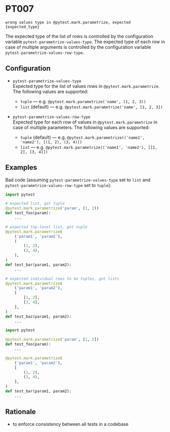 # PT007

`wrong values type in @pytest.mark.parametrize, expected {expected_type}`

The expected type of the list of rows is controlled by the configuration
variable `pytest-parametrize-values-type`. The expected type of each row in
case of multiple arguments is controlled by the configuration variable
`pytest-parametrize-values-row-type`.

## Configuration

* `pytest-parametrize-values-type`  
Expected type for the list of values rows in `@pytest.mark.parametrize`.
The following values are supported:
  * `tuple` &mdash; e.g. `@pytest.mark.parametrize('name', (1, 2, 3))`
  * `list` (default) &mdash; e.g. `@pytest.mark.parametrize('name', [1, 2, 3])`

* `pytest-parametrize-values-row-type`  
Expected type for each row of values in `@pytest.mark.parametrize` in case of
multiple parameters. The following values are supported:
  * `tuple` (default) &mdash; e.g. `@pytest.mark.parametrize(('name1', 'name2'), [(1, 2), (3, 4)])`
  * `list` &mdash; e.g. `@pytest.mark.parametrize(('name1', 'name2'), [[1, 2], [3, 4]])`

## Examples

Bad code (assuming `pytest-parametrize-values-type` set to `list` and
`pytest-parametrize-values-row-type` set to `tuple`):

```python
import pytest

# expected list, got tuple
@pytest.mark.parametrize('param', (1, 2))
def test_foo(param):
    ...

# expected top-level list, got tuple
@pytest.mark.parametrize(
    ('param1', 'param2'),
    (
        (1, 2),
        (3, 4),
    ),
)
def test_bar(param1, param2):
    ...

# expected individual rows to be tuples, got lists
@pytest.mark.parametrize(
    ('param1', 'param2'),
    [
        [1, 2],
        [3, 4],
    ],
)
def test_baz(param1, param2):
    ...
```

```python
import pytest

@pytest.mark.parametrize('param', [1, 2])
def test_foo(param):
    ...

@pytest.mark.parametrize(
    ('param1', 'param2'),
    [
        (1, 2),
        (3, 4),
    ],
)
def test_bar(param1, param2):
    ...
```

## Rationale

* to enforce consistency between all tests in a codebase
